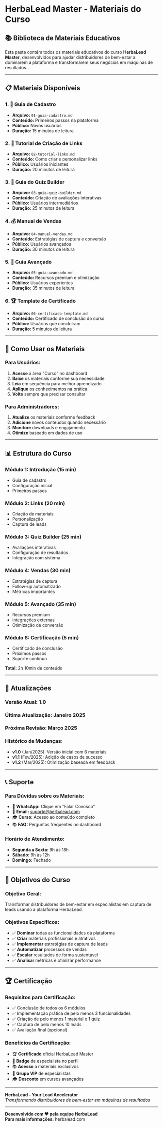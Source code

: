 # HerbaLead Master - Materiais do Curso

## 📚 **Biblioteca de Materiais Educativos**

Esta pasta contém todos os materiais educativos do curso **HerbaLead Master**, desenvolvidos para ajudar distribuidores de bem-estar a dominarem a plataforma e transformarem seus negócios em máquinas de resultados.

---

## 📋 **Materiais Disponíveis**

### **1. 📖 Guia de Cadastro**
- **Arquivo:** `01-guia-cadastro.md`
- **Conteúdo:** Primeiros passos na plataforma
- **Público:** Novos usuários
- **Duração:** 15 minutos de leitura

### **2. 🔗 Tutorial de Criação de Links**
- **Arquivo:** `02-tutorial-links.md`
- **Conteúdo:** Como criar e personalizar links
- **Público:** Usuários iniciantes
- **Duração:** 20 minutos de leitura

### **3. 🧠 Guia do Quiz Builder**
- **Arquivo:** `03-guia-quiz-builder.md`
- **Conteúdo:** Criação de avaliações interativas
- **Público:** Usuários intermediários
- **Duração:** 25 minutos de leitura

### **4. 💰 Manual de Vendas**
- **Arquivo:** `04-manual-vendas.md`
- **Conteúdo:** Estratégias de captura e conversão
- **Público:** Usuários avançados
- **Duração:** 30 minutos de leitura

### **5. 🚀 Guia Avançado**
- **Arquivo:** `05-guia-avancado.md`
- **Conteúdo:** Recursos premium e otimização
- **Público:** Usuários experientes
- **Duração:** 35 minutos de leitura

### **6. 🏆 Template de Certificado**
- **Arquivo:** `06-certificado-template.md`
- **Conteúdo:** Certificado de conclusão do curso
- **Público:** Usuários que concluíram
- **Duração:** 5 minutos de leitura

---

## 🎯 **Como Usar os Materiais**

### **Para Usuários:**
1. **Acesse** a área "Curso" no dashboard
2. **Baixe** os materiais conforme sua necessidade
3. **Leia** em sequência para melhor aprendizado
4. **Aplique** os conhecimentos na prática
5. **Volte** sempre que precisar consultar

### **Para Administradores:**
1. **Atualize** os materiais conforme feedback
2. **Adicione** novos conteúdos quando necessário
3. **Monitore** downloads e engajamento
4. **Otimize** baseado em dados de uso

---

## 📊 **Estrutura do Curso**

### **Módulo 1: Introdução** (15 min)
- Guia de cadastro
- Configuração inicial
- Primeiros passos

### **Módulo 2: Links** (20 min)
- Criação de materiais
- Personalização
- Captura de leads

### **Módulo 3: Quiz Builder** (25 min)
- Avaliações interativas
- Configuração de resultados
- Integração com sistema

### **Módulo 4: Vendas** (30 min)
- Estratégias de captura
- Follow-up automatizado
- Métricas importantes

### **Módulo 5: Avançado** (35 min)
- Recursos premium
- Integrações externas
- Otimização de conversão

### **Módulo 6: Certificação** (5 min)
- Certificado de conclusão
- Próximos passos
- Suporte contínuo

**Total:** 2h 10min de conteúdo

---

## 🔄 **Atualizações**

### **Versão Atual:** 1.0
### **Última Atualização:** Janeiro 2025
### **Próxima Revisão:** Março 2025

### **Histórico de Mudanças:**
- **v1.0** (Jan/2025): Versão inicial com 6 materiais
- **v1.1** (Fev/2025): Adição de casos de sucesso
- **v1.2** (Mar/2025): Otimização baseada em feedback

---

## 📞 **Suporte**

### **Para Dúvidas sobre os Materiais:**
- 💬 **WhatsApp:** Clique em "Falar Conosco"
- 📧 **Email:** suporte@herbalead.com
- 🎓 **Curso:** Acesso ao conteúdo completo
- 📚 **FAQ:** Perguntas frequentes no dashboard

### **Horário de Atendimento:**
- **Segunda a Sexta:** 9h às 18h
- **Sábado:** 9h às 12h
- **Domingo:** Fechado

---

## 🎯 **Objetivos do Curso**

### **Objetivo Geral:**
Transformar distribuidores de bem-estar em especialistas em captura de leads usando a plataforma HerbaLead.

### **Objetivos Específicos:**
- ✅ **Dominar** todas as funcionalidades da plataforma
- ✅ **Criar** materiais profissionais e atrativos
- ✅ **Implementar** estratégias de captura de leads
- ✅ **Automatizar** processos de vendas
- ✅ **Escalar** resultados de forma sustentável
- ✅ **Analisar** métricas e otimizar performance

---

## 🏆 **Certificação**

### **Requisitos para Certificação:**
- ✅ Conclusão de todos os 6 módulos
- ✅ Implementação prática de pelo menos 3 funcionalidades
- ✅ Criação de pelo menos 1 material e 1 quiz
- ✅ Captura de pelo menos 10 leads
- ✅ Avaliação final (opcional)

### **Benefícios da Certificação:**
- 🏆 **Certificado** oficial HerbaLead Master
- 🎯 **Badge** de especialista no perfil
- 📚 **Acesso** a materiais exclusivos
- 💬 **Grupo VIP** de especialistas
- 🎓 **Desconto** em cursos avançados

---

**HerbaLead - Your Lead Accelerator**  
*Transformando distribuidores de bem-estar em máquinas de resultados*

---

**Desenvolvido com ❤️ pela equipe HerbaLead**  
**Para mais informações:** herbalead.com














